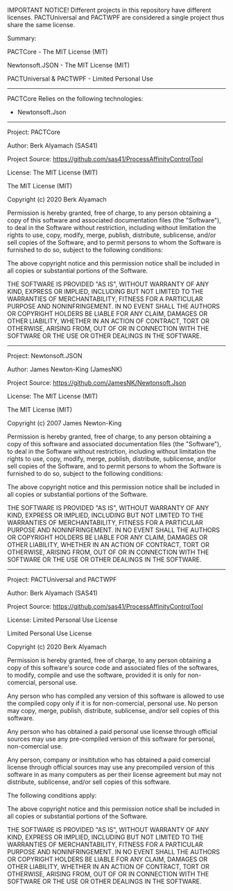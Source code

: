 IMPORTANT NOTICE!
Different projects in this repository have different licenses.
PACTUniversal and PACTWPF are considered a single project thus share
the same license.

Summary:

PACTCore				- The MIT License (MIT)

Newtonsoft.JSON			- The MIT License (MIT)

PACTUniversal &	PACTWPF	- Limited Personal Use

----------------------------------------------
PACTCore Relies on the following technologies:
 - Newtonsoft.Json




----------------------------------------------

Project: PACTCore

Author: Berk Alyamach (SAS41)

Project Source: https://github.com/sas41/ProcessAffinityControlTool

License: The MIT License (MIT)


The MIT License (MIT)

Copyright (c) 2020 Berk Alyamach

Permission is hereby granted, free of charge, to any person obtaining a copy of
this software and associated documentation files (the "Software"), to deal in
the Software without restriction, including without limitation the rights to
use, copy, modify, merge, publish, distribute, sublicense, and/or sell copies of
the Software, and to permit persons to whom the Software is furnished to do so,
subject to the following conditions:

The above copyright notice and this permission notice shall be included in all
copies or substantial portions of the Software.

THE SOFTWARE IS PROVIDED "AS IS", WITHOUT WARRANTY OF ANY KIND, EXPRESS OR
IMPLIED, INCLUDING BUT NOT LIMITED TO THE WARRANTIES OF MERCHANTABILITY, FITNESS
FOR A PARTICULAR PURPOSE AND NONINFRINGEMENT. IN NO EVENT SHALL THE AUTHORS OR
COPYRIGHT HOLDERS BE LIABLE FOR ANY CLAIM, DAMAGES OR OTHER LIABILITY, WHETHER
IN AN ACTION OF CONTRACT, TORT OR OTHERWISE, ARISING FROM, OUT OF OR IN
CONNECTION WITH THE SOFTWARE OR THE USE OR OTHER DEALINGS IN THE SOFTWARE.


----------------------------------------------


Project: Newtonsoft.JSON

Author: James Newton-King (JamesNK)

Project Source: https://github.com/JamesNK/Newtonsoft.Json

License: The MIT License (MIT)


The MIT License (MIT)

Copyright (c) 2007 James Newton-King

Permission is hereby granted, free of charge, to any person obtaining a copy of
this software and associated documentation files (the "Software"), to deal in
the Software without restriction, including without limitation the rights to
use, copy, modify, merge, publish, distribute, sublicense, and/or sell copies of
the Software, and to permit persons to whom the Software is furnished to do so,
subject to the following conditions:

The above copyright notice and this permission notice shall be included in all
copies or substantial portions of the Software.

THE SOFTWARE IS PROVIDED "AS IS", WITHOUT WARRANTY OF ANY KIND, EXPRESS OR
IMPLIED, INCLUDING BUT NOT LIMITED TO THE WARRANTIES OF MERCHANTABILITY, FITNESS
FOR A PARTICULAR PURPOSE AND NONINFRINGEMENT. IN NO EVENT SHALL THE AUTHORS OR
COPYRIGHT HOLDERS BE LIABLE FOR ANY CLAIM, DAMAGES OR OTHER LIABILITY, WHETHER
IN AN ACTION OF CONTRACT, TORT OR OTHERWISE, ARISING FROM, OUT OF OR IN
CONNECTION WITH THE SOFTWARE OR THE USE OR OTHER DEALINGS IN THE SOFTWARE.


----------------------------------------------


Project: PACTUniversal and PACTWPF

Author: Berk Alyamach (SAS41)

Project Source: https://github.com/sas41/ProcessAffinityControlTool

License: Limited Personal Use License


Limited Personal Use License

Copyright (c) 2020 Berk Alyamach

Permission is hereby granted, free of charge, to any person obtaining a copy
of this software's source code and associated files of the softwares, to modify,
compile and use the software, provided it is only for non-comercial, personal
use.

Any person who has compiled any version of this software is allowed to use
the compiled copy only if it is for non-comercial, personal use.
No person may copy, merge, publish, distribute, sublicense, and/or sell
copies of this software.

Any person who has obtained a paid personal use license through official sources
may use any pre-compiled version of this software for personal, non-comercial
use.

Any person, company or insititution who has obtained a paid comercial license
through official sources may use any precompiled version of this software in as
many computers as per their license agreement but may not distribute,
sublicense, and/or sell copies of this software.

The following conditions apply:

The above copyright notice and this permission notice shall be included in all
copies or substantial portions of the Software.

THE SOFTWARE IS PROVIDED "AS IS", WITHOUT WARRANTY OF ANY KIND, EXPRESS OR
IMPLIED, INCLUDING BUT NOT LIMITED TO THE WARRANTIES OF MERCHANTABILITY, FITNESS
FOR A PARTICULAR PURPOSE AND NONINFRINGEMENT. IN NO EVENT SHALL THE AUTHORS OR
COPYRIGHT HOLDERS BE LIABLE FOR ANY CLAIM, DAMAGES OR OTHER LIABILITY, WHETHER
IN AN ACTION OF CONTRACT, TORT OR OTHERWISE, ARISING FROM, OUT OF OR IN
CONNECTION WITH THE SOFTWARE OR THE USE OR OTHER DEALINGS IN THE SOFTWARE.
